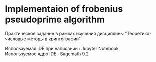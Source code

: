 # Implementaion of frobenius pseudoprime algorithm

Практическое задание в рамках изучения дисциплины "Теоретико-числовые методы в криптографии"

Используемая IDE при написании : Jupyter Notebook\
Используемое ядро IDE : Sagemath 9.2
